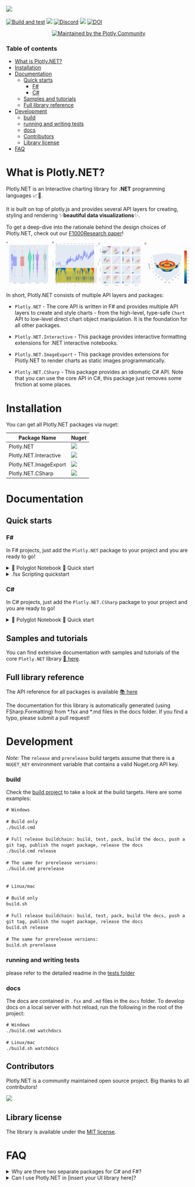 
![](docs/img/logo_title.svg)

[![Build and test](https://github.com/plotly/Plotly.NET/actions/workflows/build-and-test.yml/badge.svg)](https://github.com/plotly/Plotly.NET/actions/workflows/build-and-test.yml)
[![](https://img.shields.io/nuget/vpre/Plotly.NET)](https://www.nuget.org/packages/Plotly.NET/)
[![Discord](https://img.shields.io/discord/836161044501889064?color=purple&label=Join%20our%20Discord%21&logo=discord&logoColor=white)](https://discord.gg/k3kUtFY8DB)
![](https://img.shields.io/badge/supported%20plotly.js%20version-2.27.1-blue)
[![DOI](https://img.shields.io/badge/DOI-10.12688%2Ff1000research.123971.1-brightgreen)](https://doi.org/10.12688/f1000research.123971.1)

<div align="center">
  <a href="https://dash.plotly.com/project-maintenance">
    <img src="https://dash.plotly.com/assets/images/maintained-by-community.png" width="600px" alt="Maintained by the Plotly Community">
  </a>
</div>

### Table of contents 

- [What is Plotly.NET?](#what-is-plotlynet)
- [Installation](#installation)
- [Documentation](#documentation)
  - [Quick starts](#quick-starts)
    - [F#](#f)
    - [C#](#c)
  - [Samples and tutorials](#samples-and-tutorials)
  - [Full library reference](#full-library-reference)
- [Development](#development)
    - [build](#build)
    - [running and writing tests](#running-and-writing-tests)
    - [docs](#docs)
  - [Contributors](#contributors)
  - [Library license](#library-license)
- [FAQ](#faq)

# What is Plotly.NET?

Plotly.NET is an Interactive charting library for **.NET** programming languages 📈🚀. 

It is built on top of plotly.js and provides several API layers for creating, styling and rendering ✨**beautiful data visualizations**✨.

To get a deep-dive into the rationale behind the design choices of Plotly.NET, check out our [F1000Research paper](https://doi.org/10.12688/f1000research.123971.1)!

![](docs/img/showcase.gif)

In short, Plotly.NET consists of multiple API layers and packages: 

- `Plotly.NET` - The core API is written in F# and provides multiple API layers to create and style charts - from the high-level, type-safe `Chart` API to low-level direct chart object manipulation. It is the foundation for all other packages.

- `Plotly.NET.Interactive` - This package provides interactive formatting extensions for .NET interactive notebooks.

- `Plotly.NET.ImageExport` - This package provides extensions for Plotly.NET to render charts as static images programmatically.

- `Plotly.NET.CSharp` - This package provides an idiomatic C# API. Note that you can use the core API in C#, this package just removes some friction at some places.
# Installation

You can get all Plotly.NET packages via nuget:

| Package Name| Nuget |
|---|---|
| Plotly.NET | [![](https://img.shields.io/nuget/vpre/Plotly.NET)](https://www.nuget.org/packages/Plotly.NET/) |
| Plotly.NET.Interactive | [![](https://img.shields.io/nuget/vpre/Plotly.NET.Interactive)](https://www.nuget.org/packages/Plotly.NET.Interactive/) |
| Plotly.NET.ImageExport | [![](https://img.shields.io/nuget/vpre/Plotly.NET.ImageExport)](https://www.nuget.org/packages/Plotly.NET.ImageExport/) |
| Plotly.NET.CSharp | [![](https://img.shields.io/nuget/vpre/Plotly.NET.CSharp)](https://www.nuget.org/packages/Plotly.NET.CSharp/) |

# Documentation

## Quick starts

### F#

In F# projects, just add the `Plotly.NET` package to your project and you are ready to go!

<details>
<summary> 📖 Polyglot Notebook 📖 Quick start</summary>

<br>

To enable Plotly.NET in a polyglot notebook, reference the `Plotly.NET.Interactive` package:

```fsharp
#r "nuget: Plotly.NET.Interactive"
```

To display a chart, just end a F# cell with it:

```fsharp
open Plotly.NET

Chart.Point(
    x = [0 .. 10],
    y = [0 .. 10]
)
|> Chart.withTitle "Hello World!"
```
![notebook quichstart in F#](docs/img/notebook_quickstart_fsharp.png)


</details>

<details>
<summary> .fsx Scripting quickstart</summary>

To enable Plotly.NET in a .fsx script, reference the `Plotly.NET` package:

```fsharp
#r "nuget: Plotly.NET"
```

To display a chart in your browser, use the `Chart.show` function:

```fsharp
open Plotly.NET

Chart.Point(
    x = [0 .. 10],
    y = [0 .. 10]
)
|> Chart.withTitle "Hello World!"
|> Chart.show
```

</details>

### C#

In C# projects, just add the `Plotly.NET.CSharp` package to your project and you are ready to go!

<details>
<summary> 📖 Polyglot Notebook 📖 Quick start</summary>

<br>

To enable Plotly.NET in a polyglot notebook for C#, reference the `Plotly.NET.Interactive` and `Plotly.NET.CSharp` packages:

```csharp
#r "nuget: Plotly.NET.Interactive"
#r "nuget: Plotly.NET.CSharp"
```

To display a chart, just end a C# cell with it:

```csharp
using Plotly.NET.CSharp;

Chart.Point<int, int, string>(
    x: Enumerable.Range(0,11),
    y: Enumerable.Range(0,11)
)
```
![notebook quichstart in C#](docs/img/notebook_quickstart_csharp.png)
</details>

## Samples and tutorials

You can find extensive documentation with samples and tutorials of the core `Plotly.NET` library [📖 here](http://plotly.github.io/Plotly.NET/).

## Full library reference

The API reference for all packages is available [📚 here](http://plotly.github.io/Plotly.NET/reference/index.html)

The documentation for this library is automatically generated (using FSharp.Formatting) from *.fsx and *.md files in the docs folder. If you find a typo, please submit a pull request!

# Development

_Note:_ The `release` and `prerelease` build targets assume that there is a `NUGET_KEY` environment variable that contains a valid Nuget.org API key.

### build

Check the [build project](https://github.com/plotly/Plotly.NET/blob/dev/build) to take a look at the  build targets. Here are some examples:

```shell
# Windows

# Build only
./build.cmd

# Full release buildchain: build, test, pack, build the docs, push a git tag, publish the nuget package, release the docs
./build.cmd release

# The same for prerelease versions:
./build.cmd prerelease


# Linux/mac

# Build only
build.sh

# Full release buildchain: build, test, pack, build the docs, push a git tag, publísh the nuget package, release the docs
build.sh release

# The same for prerelease versions:
build.sh prerelease

```

### running and writing tests

please refer to the detailed readme in the [tests folder](./tests/README.md)

### docs

The docs are contained in `.fsx` and `.md` files in the `docs` folder. To develop docs on a local server with hot reload, run the following in the root of the project:

```shell
# Windows
./build.cmd watchdocs

# Linux/mac
./build.sh watchdocs
```

## Contributors 

Plotly.NET is a community maintained open source project. Big thanks to all contributors!

<a href="https://github.com/plotly/Plotly.NET/graphs/contributors">
  <img src="https://contrib.rocks/image?repo=plotly/Plotly.NET" />
</a>

## Library license

The library is available under the [MIT license](https://github.com/plotly/Plotly.NET/blob/dev/LICENSE).

# FAQ

<details>
<summary>Why are there two separate packages for C# and F#?</summary>

<br>

These packages are not separate, Plotly.NET.CSharp is built **on top** of Plotly.NET.

`Plotly.NET` (written in F#) is the main project. It is designed with interoperability in mind, and it is possible to use it from C#.

Over the years, some friction between F# and C# have surfaced that cannot be overcome in the F# codebase. For more info, take a look at this issue where we discuss the topic: https://github.com/plotly/Plotly.NET/issues/285

The `Plotly.NET.CSharp` package (written in C#, using the F# API internally) is a thin wrapper around the core API. It is not necessary to use it, but it can make the API more idiomatic and ergonomic for C# users.
</details>

<details>
<summary>Can I use Plotly.NET in [insert your UI library here]?</summary>

<br>

It depends. Plotly.NET creates JSON for consumption by the plotly.js library. The actual rendering is done by plotly.js, in an environment where javascript can be run. 

This means that your UI libs needs some way of displaying html and executing javascript to be compatible with Plotly.NET. That is true for most UI libs though, [here for example is a POC for Blazor](). 

For Windows Forms and WPF you could use a WebView control to display the charts.

You could also use Plotly.NET.ImageExport in your backend to create static images of your charts and serve those in your UI.
</details>
